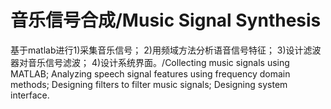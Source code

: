 # 音乐信号合成/Music Signal Synthesis
 基于matlab进行1)采集音乐信号；       2)用频域方法分析语音信号特征； 3)设计滤波器对音乐信号滤波；  4)设计系统界面。/Collecting music signals using MATLAB; Analyzing speech signal features using frequency domain methods; Designing filters to filter music signals; Designing system interface.
